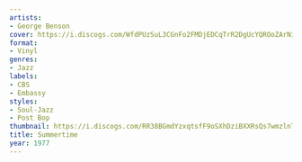 ```yaml
---
artists:
- George Benson
cover: https://i.discogs.com/WfdPUzSuL3CGnFo2FMDjEDCqTrR2DgUcYQROoZArNik/rs:fit/g:sm/q:90/h:598/w:600/czM6Ly9kaXNjb2dz/LWRhdGFiYXNlLWlt/YWdlcy9SLTExMDI2/ODQtMTI5Nzc4NDA1/My5qcGVn.jpeg
format:
- Vinyl
genres:
- Jazz
labels:
- CBS
- Embassy
styles:
- Soul-Jazz
- Post Bop
thumbnail: https://i.discogs.com/RR38BGmdYzxqtsfF9oSXhDziBXXRsQs7wmzlnTf4Oq0/rs:fit/g:sm/q:40/h:150/w:150/czM6Ly9kaXNjb2dz/LWRhdGFiYXNlLWlt/YWdlcy9SLTExMDI2/ODQtMTI5Nzc4NDA1/My5qcGVn.jpeg
title: Summertime
year: 1977
---
```

